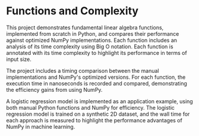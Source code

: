 # Functions and Complexity

This project demonstrates fundamental linear algebra functions, implemented from scratch in Python, and compares their performance against optimized NumPy implementations. Each function includes an analysis of its time complexity using Big O notation.
Each function is annotated with its time complexity to highlight its performance in terms of input size.

The project includes a timing comparison between the manual implementations and NumPy's optimized versions. For each function, the execution time in nanoseconds is recorded and compared, demonstrating the efficiency gains from using NumPy.

A logistic regression model is implemented as an application example, using both manual Python functions and NumPy for efficiency. The logistic regression model is trained on a synthetic 2D dataset, and the wall time for each approach is measured to highlight the performance advantages of NumPy in machine learning.